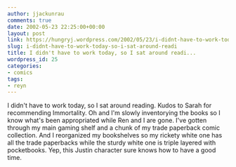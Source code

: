 ```yaml
---
author: jjackunrau
comments: true
date: 2002-05-23 22:25:00+00:00
layout: post
link: https://hungryj.wordpress.com/2002/05/23/i-didnt-have-to-work-today-so-i-sat-around-readi/
slug: i-didnt-have-to-work-today-so-i-sat-around-readi
title: I didn't have to work today, so I sat around readi...
wordpress_id: 25
categories:
- comics
tags:
- reyn
---
```


I didn't have to work today, so I sat around reading.  Kudos to Sarah for recommending Immortality.  Oh and I'm slowly inventorying the books so I know what's been appropriated while Ren and I are gone.  I've gotten through my main gaming shelf and a chunk of my trade paperback comic collection.  And I reorganized my bookshelves so my rickety white one has all the trade paperbacks while the sturdy white one is triple layered with pocketbooks.  Yep, this Justin character sure knows how to have a good time.

